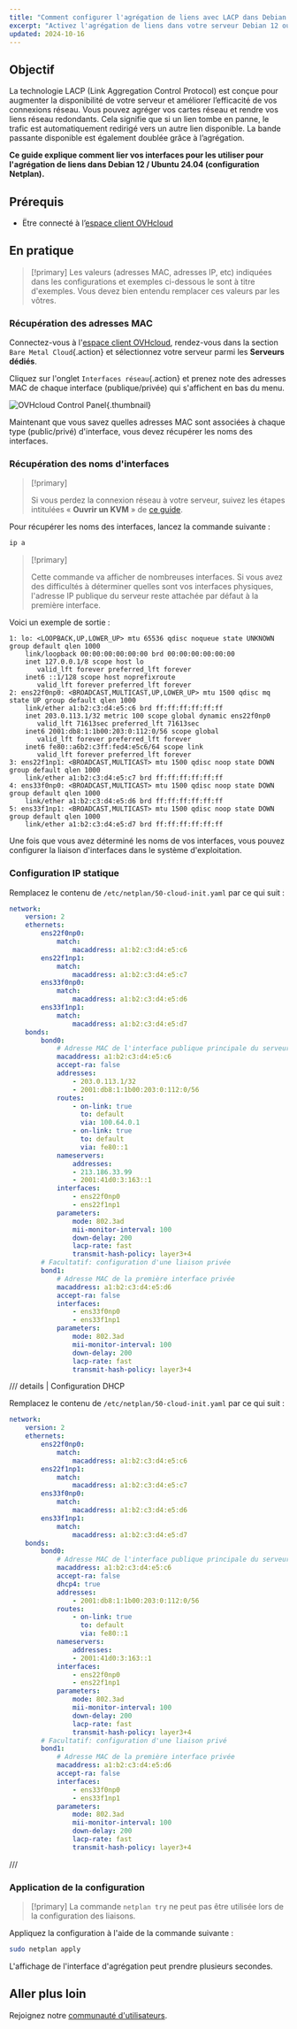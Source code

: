 ```yaml
---
title: "Comment configurer l'agrégation de liens avec LACP dans Debian 12 ou Ubuntu 24.04"
excerpt: "Activez l'agrégation de liens dans votre serveur Debian 12 ou Ubuntu 24.04 (Netplan) pour augmenter la disponibilité de votre serveur et augmenter l'efficacité de vos connexions réseau"
updated: 2024-10-16
---
```


<style>
details>summary {
    color:rgb(33, 153, 232) !important;
    cursor: pointer;
}
details>summary::before {
    content:'\25B6';
    padding-right:1ch;
}
details[open]>summary::before {
    content:'\25BC';
}
</style>

## Objectif

La technologie LACP (Link Aggregation Control Protocol) est conçue pour augmenter la disponibilité de votre serveur et améliorer l’efficacité de vos connexions réseau. Vous pouvez agréger vos cartes réseau et rendre vos liens réseau redondants. Cela signifie que si un lien tombe en panne, le trafic est automatiquement redirigé vers un autre lien disponible. La bande passante disponible est également doublée grâce à l’agrégation.

**Ce guide explique comment lier vos interfaces pour les utiliser pour l'agrégation de liens dans Debian 12 / Ubuntu 24.04 (configuration Netplan).**

## Prérequis

- Ëtre connecté à l’[espace client OVHcloud](/links/manager)

## En pratique

> [!primary]
> Les valeurs (adresses MAC, adresses IP, etc) indiquées dans les configurations et exemples ci-dessous le sont à titre d'exemples. Vous devez bien entendu remplacer ces valeurs par les vôtres.
>

### Récupération des adresses MAC

Connectez-vous à l'[espace client OVHcloud](/links/manager), rendez-vous dans la section `Bare Metal Cloud`{.action} et sélectionnez votre serveur parmi les **Serveurs dédiés**.

Cliquez sur l'onglet `Interfaces réseau`{.action} et prenez note des adresses MAC de chaque interface (publique/privée) qui s'affichent en bas du menu.

![OVHcloud Control Panel](images/ControlPanel.png){.thumbnail}

Maintenant que vous savez quelles adresses MAC sont associées à chaque type (public/privé) d'interface, vous devez récupérer les noms des interfaces.

### Récupération des noms d'interfaces

> [!primary]
>
> Si vous perdez la connexion réseau à votre serveur, suivez les étapes intitulées « **Ouvrir un KVM** » de [ce guide](/pages/bare_metal_cloud/dedicated_servers/using_ipmi_on_dedicated_servers).
>

Pour récupérer les noms des interfaces, lancez la commande suivante :

```bash
ip a
```

> [!primary]
>
> Cette commande va afficher de nombreuses interfaces. Si vous avez des difficultés à déterminer quelles sont vos interfaces physiques, l'adresse IP publique du serveur reste attachée par défaut à la première interface.
>

Voici un exemple de sortie :

```text
1: lo: <LOOPBACK,UP,LOWER_UP> mtu 65536 qdisc noqueue state UNKNOWN group default qlen 1000
    link/loopback 00:00:00:00:00:00 brd 00:00:00:00:00:00
    inet 127.0.0.1/8 scope host lo
       valid_lft forever preferred_lft forever
    inet6 ::1/128 scope host noprefixroute
       valid_lft forever preferred_lft forever
2: ens22f0np0: <BROADCAST,MULTICAST,UP,LOWER_UP> mtu 1500 qdisc mq state UP group default qlen 1000
    link/ether a1:b2:c3:d4:e5:c6 brd ff:ff:ff:ff:ff:ff
    inet 203.0.113.1/32 metric 100 scope global dynamic ens22f0np0
       valid_lft 71613sec preferred_lft 71613sec
    inet6 2001:db8:1:1b00:203:0:112:0/56 scope global
       valid_lft forever preferred_lft forever
    inet6 fe80::a6b2:c3ff:fed4:e5c6/64 scope link
       valid_lft forever preferred_lft forever
3: ens22f1np1: <BROADCAST,MULTICAST> mtu 1500 qdisc noop state DOWN group default qlen 1000
    link/ether a1:b2:c3:d4:e5:c7 brd ff:ff:ff:ff:ff:ff
4: ens33f0np0: <BROADCAST,MULTICAST> mtu 1500 qdisc noop state DOWN group default qlen 1000
    link/ether a1:b2:c3:d4:e5:d6 brd ff:ff:ff:ff:ff:ff
5: ens33f1np1: <BROADCAST,MULTICAST> mtu 1500 qdisc noop state DOWN group default qlen 1000
    link/ether a1:b2:c3:d4:e5:d7 brd ff:ff:ff:ff:ff:ff
```

Une fois que vous avez déterminé les noms de vos interfaces, vous pouvez configurer la liaison d'interfaces dans le système d'exploitation.

### Configuration IP statique

Remplacez le contenu de `/etc/netplan/50-cloud-init.yaml` par ce qui suit :

```yaml
network:
    version: 2
    ethernets:
        ens22f0np0:
            match:
                macaddress: a1:b2:c3:d4:e5:c6
        ens22f1np1:
            match:
                macaddress: a1:b2:c3:d4:e5:c7
        ens33f0np0:
            match:
                macaddress: a1:b2:c3:d4:e5:d6
        ens33f1np1:
            match:
                macaddress: a1:b2:c3:d4:e5:d7
    bonds:
        bond0:
            # Adresse MAC de l'interface publique principale du serveur
            macaddress: a1:b2:c3:d4:e5:c6
            accept-ra: false
            addresses:
                - 203.0.113.1/32
                - 2001:db8:1:1b00:203:0:112:0/56
            routes:
                - on-link: true
                  to: default
                  via: 100.64.0.1
                - on-link: true
                  to: default
                  via: fe80::1
            nameservers:
                addresses:
                - 213.186.33.99
                - 2001:41d0:3:163::1
            interfaces:
                - ens22f0np0
                - ens22f1np1
            parameters:
                mode: 802.3ad
                mii-monitor-interval: 100
                down-delay: 200
                lacp-rate: fast
                transmit-hash-policy: layer3+4
        # Facultatif: configuration d'une liaison privée
        bond1:
            # Adresse MAC de la première interface privée
            macaddress: a1:b2:c3:d4:e5:d6
            accept-ra: false
            interfaces:
                - ens33f0np0
                - ens33f1np1
            parameters:
                mode: 802.3ad
                mii-monitor-interval: 100
                down-delay: 200
                lacp-rate: fast
                transmit-hash-policy: layer3+4 
```

/// details | Configuration DHCP

Remplacez le contenu de `/etc/netplan/50-cloud-init.yaml` par ce qui suit :

```yaml
network:
    version: 2
    ethernets:
        ens22f0np0:
            match:
                macaddress: a1:b2:c3:d4:e5:c6
        ens22f1np1:
            match:
                macaddress: a1:b2:c3:d4:e5:c7
        ens33f0np0:
            match:
                macaddress: a1:b2:c3:d4:e5:d6
        ens33f1np1:
            match:
                macaddress: a1:b2:c3:d4:e5:d7
    bonds:
        bond0:
            # Adresse MAC de l'interface publique principale du serveur
            macaddress: a1:b2:c3:d4:e5:c6
            accept-ra: false
            dhcp4: true
            addresses:
                - 2001:db8:1:1b00:203:0:112:0/56
            routes:
                - on-link: true
                  to: default
                  via: fe80::1
            nameservers:
                addresses:
                - 2001:41d0:3:163::1
            interfaces:
                - ens22f0np0
                - ens22f1np1
            parameters:
                mode: 802.3ad
                mii-monitor-interval: 100
                down-delay: 200
                lacp-rate: fast
                transmit-hash-policy: layer3+4
        # Facultatif: configuration d'une liaison privé
        bond1:
            # Adresse MAC de la première interface privée
            macaddress: a1:b2:c3:d4:e5:d6
            accept-ra: false
            interfaces:
                - ens33f0np0
                - ens33f1np1
            parameters:
                mode: 802.3ad
                mii-monitor-interval: 100
                down-delay: 200
                lacp-rate: fast
                transmit-hash-policy: layer3+4 
```

///

### Application de la configuration

> [!primary]
> La commande `netplan try` ne peut pas être utilisée lors de la configuration des liaisons.

Appliquez la configuration à l'aide de la commande suivante :

```bash
sudo netplan apply
```

L'affichage de l'interface d'agrégation peut prendre plusieurs secondes.

## Aller plus loin

Rejoignez notre [communauté d'utilisateurs](/links/community).
